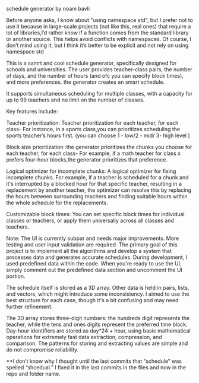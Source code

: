
schedule generator
by noam bavli

Before anyone asks, I know about "using namespace std", but I prefer not to use it because in large-scale projects (not like this, real ones) 
that require a lot of libraries,I’d rather know if a function comes from the standard library or another source. This helps avoid conflicts with namespaces.
Of course, I don’t mind using it, but I think it’s better to be explicit and not rely on using namespace std


This is a samrt and cool schedule generator, specifically designed for schools and universities. 
The user provides teacher-class pairs, the number of days, and the number of hours (and ofc you can specify block times), and more preferences.
the generator creates an smart schedule.

It supports simultaneous scheduling for multiple classes, with a capacity for up to 99 teachers and no limit on the number of classes.

Key features include:

Teacher prioritization: Teacher prioritization for each teacher, for each class- For instance, in a sports class,you can prioritizes scheduling the sports teacher’s hours first.
(you can choose 1 - low/2 - mid/ 3- high level )

Block size prioritization :the generator prioritizes the chunks you choose for
each teacher, for each class- For example, if a math teacher for class x prefers four-hour blocks,the generator prioritizes that preference.

Logical optimizer for incomplete chunks: A logical optimizer for fixing incomplete chunks. For example, if a teacher is scheduled
for a chunk and it's interrupted by a blocked hour for that specific teacher, resulting in a replacement by another teacher,
the optimizer can resolve this by replacing the hours between surrounding teachers and finding suitable hours within the whole schedule for the replacements.

Customizable block times: You can set specific block times for individual classes or teachers, or apply them universally across all classes and teachers.

Note: The UI is currently subpar and needs major improvements. More testing and user input validation are required.
The primary goal of this project is to implement all the algorithms and develop a system that processes data and generates accurate schedules.
During development, I used predefined data within the code. When you're ready to use the UI, simply comment out the predefined data 
section and uncomment the UI portion.

The schedule itself is stored as a 3D array. Other data is held in pairs, lists, and vectors, which might introduce some inconsistency.
I aimed to use the best structure for each case, though it's a bit confusing and may need further refinement.

The 3D array stores three-digit numbers: the hundreds digit represents the teacher, while the tens and ones digits represent the preferred time block.
Day-hour identifiers are stored as day*24 + hour, using basic mathematical operations for extremely fast data extraction, compression, and comparison.
The patterns for storing and extracting values are simple and do not compromise reliability.

**I don’t know why I thought until the last commits that “schedule” was spelled “shcedual.” I fixed it in the last commits in the files and now in the repo and folder name.

